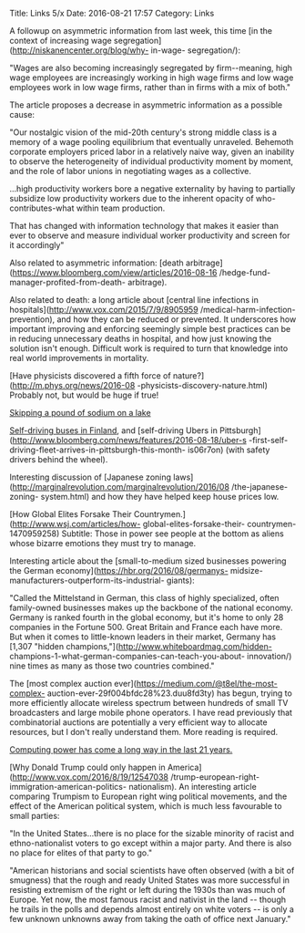 Title: Links 5/x
Date: 2016-08-21 17:57
Category: Links

A followup on asymmetric information from last week, this time [in the context
of increasing wage
segregation](http://niskanencenter.org/blog/why-
in-wage-
segregation/):

"Wages are also becoming increasingly segregated by firm--meaning, high wage
employees are increasingly working in high wage firms and low wage employees
work in low wage firms, rather than in firms with a mix of both."

The article proposes a decrease in asymmetric information as a possible cause:

"Our nostalgic vision of the mid-20th century's strong middle class is a
memory of a wage pooling equilibrium that eventually unraveled. Behemoth
corporate employers priced labor in a relatively naive way, given an inability
to observe the heterogeneity of individual productivity moment by moment, and
the role of labor unions in negotiating wages as a collective.

...high productivity workers bore a negative externality by having to
partially subsidize low productivity workers due to the inherent opacity of
who-contributes-what within team production.

That has changed with information technology that makes it easier than ever to
observe and measure individual worker productivity and screen for it
accordingly"

Also related to asymmetric information: [death
arbitrage](https://www.bloomberg.com/view/articles/2016-08-16
/hedge-fund-manager-profited-from-death-
arbitrage).

Also related to death: a long article about [central line infections in
hospitals](http://www.vox.com/2015/7/9/8905959
/medical-harm-infection-prevention), and how they can be reduced or
prevented. It underscores how important improving and enforcing seemingly
simple best practices can be in reducing unnecessary deaths in hospital, and
how just knowing the solution isn't enough. Difficult work is required to turn
that knowledge into real world improvements in mortality.

[Have physicists discovered a fifth force of
nature?](http://m.phys.org/news/2016-08
-physicists-discovery-nature.html) Probably not, but would be huge if true!

[Skipping a pound of sodium on a
lake](https://twitter.com/VideosOfScience/status/763619841009778688)

[](https://twitter.com/VideosOfScience/status/763619841009778688)

[Self-driving buses in
Finland](http://yle.fi/uutiset/helsinki_rolls_out_driverless_bus_pilot/9099541),
and [self-driving Ubers in
Pittsburgh](http://www.bloomberg.com/news/features/2016-08-18/uber-s
-first-self-driving-fleet-arrives-in-pittsburgh-this-month-
is06r7on)
(with safety drivers behind the wheel).

Interesting discussion of [Japanese zoning
laws](http://marginalrevolution.com/marginalrevolution/2016/08
/the-japanese-zoning-
system.html)
and how they have helped keep house prices low.

[How Global Elites Forsake Their
Countrymen.](http://www.wsj.com/articles/how-
global-elites-forsake-their-
countrymen-1470959258) Subtitle: Those in power see people at the bottom as
aliens whose bizarre emotions they must try to manage.

Interesting article about the [small-to-medium sized businesses powering the
German economy](https://hbr.org/2016/08/germanys-
midsize-manufacturers-outperform-its-industrial-
giants):

"Called the Mittelstand in German, this class of highly specialized, often
family-owned businesses makes up the backbone of the national economy. Germany
is ranked fourth in the global economy, but it's home to only 28 companies in
the Fortune 500. Great Britain and France each have more. But when it comes to
little-known leaders in their market, Germany has [1,307 "hidden
champions,"](http://www.whiteboardmag.com/hidden-
champions-1-what-german-companies-can-teach-you-about-
innovation/)
nine times as many as those two countries combined."

The [most complex auction
ever](https://medium.com/@t8el/the-most-complex-
auction-ever-29f004bfdc28%23.duu8fd3ty) has begun, trying to more efficiently
allocate wireless spectrum between hundreds of small TV broadcasters and large
mobile phone operators. I have read previously that combinatorial auctions are
potentially a very efficient way to allocate resources, but I don't really
understand them. More reading is required.

[Computing power has come a long way in the last 21
years.](https://twitter.com/BenedictEvans/status/766822192197738496)

[](https://twitter.com/BenedictEvans/status/766822192197738496)

[Why Donald Trump could only happen in
America](http://www.vox.com/2016/8/19/12547038
/trump-european-right-immigration-american-politics-
nationalism).
An interesting article comparing Trumpism to European right wing political
movements, and the effect of the American political system, which is much less
favourable to small parties:

"In the United States...there is no place for the sizable minority of racist
and ethno-nationalist voters to go except within a major party. And there is
also no place for elites of that party to go."

"American historians and social scientists have often observed (with a bit of
smugness) that the rough and ready United States was more successful in
resisting extremism of the right or left during the 1930s than was much of
Europe. Yet now, the most famous racist and nativist in the land -- though he
trails in the polls and depends almost entirely on white voters -- is only a
few unknown unknowns away from taking the oath of office next January."


